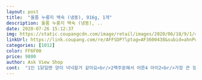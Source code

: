 ```yaml
---
layout: post 
title:  "올품 누룽지 백숙 (냉동), 916g, 1개" 
description: 올품 누룽지 백숙 (냉동), ..
date: 2020-07-26 15:12:37 
img: https://static.coupangcdn.com/image/retail/images/2020/06/18/9/1/4035be38-f5b0-420e-be7b-6d5667e188db.jpg 
linkUrl: https://link.coupang.com/re/AFFSDP?lptag=AF3600438&subid=ahnPublicAsk&pageKey=1715599809&itemId=2920134332&vendorItemId=70908782309&traceid=V0-113-bd29cc0067460ba2 
categories: [1012] 
color: FF6F00 
price: 9800 
author: Ask View Shop 
cont:  "1인 1닭일땐 양이 넉넉할거 같아요<br/>2팩주문해서 어른4 아이2<br/>가장 큰 장점은 맛있다는 거!!<br/>가족들 모두 속이 편안해지는 시간이라며 덜어 먹고 늦게 퇴근하고 저녁마저 먹고 왔는데.<br/> 아는맛이 무섭다고, 백숙 남은 굵물에 누룽지를 좀 끓여달래서 오늘은 네식구 모두 잘 먹고말았어요^^<br/>간단하게 해서 드시라고요!<br/>간이 딱 맞네요ㅋ<br/>개인적으로 누룽지가 더 들어 있었으면하는 아쉬움이 있었어요<br/>개인적으로 작은뼈가 적었으면 좋겠고<br/>그때 하나 더 시켜서 할머니 가져다 드릴거예요<br/>그래도 흰쌀보단 나아요<br/>그래서.<br/> 닭백숙 다 익히고 압력밥솥 뚜껑열고 누룽지를 넣고 다시 끓였어요.<br/><br/>글을 인터넷에서 본 적이 있는데<br/>난 그저 물붓고 버튼 하나 눌렀을 뿐인데<br/>날개 끝 부분이 선홍색을 띌수록 신선한거라는<br/>냄비에 손질한닭 넣어서 열심히 끓였어요<br/>냉동닭 반 잘린 상태로 붙어있어서 처음에<br/>누룽지 넣고 한참은 저어주어야해요<br/>누룽지 맛은 그리 많이 나진 않아요<br/>누룽지는 쫌더 있었으면 좋겠어요<br/>늦게 넣어서 끓여드세요<br/>다른 재료들이랑 다 같이 밥통에 넣고<br/>다먹었어요 깨끗이<br/>다행히 아이들이 알아서 뼈늘 골라내긴했는데<br/>닭 씻으려고 할 때는 바로 안 떨어졌는데<br/>닭이 이렇게 뼈가 많을줄ㅋ<br/>맛있게 잘 먹었습니다ㅋ<br/>물도 좀더 보충해서 닭죽처럼 끓였어요<br/>바닥에 붙어요<br/>받자마자 냉동실로<br/>백숙 한 마리 해먹는데 30분이면 끝이라니<br/>백숙도 할 줄 아냐고 ㅋㅋㅋㅋ놀라더라고요<br/>보양식 먹는데 이렇게 간편하다니요?<br/>사진보면 아시겠지만 매우 신선해보입니다ㅋㅋㅋ<br/>생각보도 컸어요<br/>아이들 먹을때 조심해야겠어요<br/>어른이 먹어도 작은 콩만한 잔뼈들이 골라지네요<br/>어제 아침에 시켰더니 오후에 도착해서<br/>어제부터 비가 내려서 오늘은 제법 춥더라구요.<br/> 그럴땐 누룽지 닭백숙!!! 흐르는 물에 씻어 물 빼주고 통후추 넣은 물 팔팔 끓여 절단 백숙 닭을 호로록 끓여 기름기를 뺐구요.<br/><br/>여기서 이상한  점?!? 누룽지!!!<br/>역쉬 로켓프레시<br/>연세가 있으셔서 집에서 음식 해드시기 힘들 때<br/>올품 냉장 누룽지백숙이 너무 맛있어서 냉동 누룽지백숙도 사 봤어요.<br/> 냉동닭이 좀 더 커요.<br/> 바로 해먹지 못 할때는 냉동으로 구매해서 해먹는 것도 좋아요.<br/> 그리고 신선한거도 동일하고 깨끗해요^^ 어쩜 그렇게 깨끗하게 냉동되서 올까요?<br/>완성이라면서 추천해줬습니다.<br/><br/>완전 강추! 저는 또 시켜먹을 거고<br/>이 시간은 누룽지가 편안해지는 시간이었죠^^<br/>이것이야말로 저세상 간편함 아닌가요??<br/>이게 바로 저세상 간편함입니다.<br/><br/>일반 레토르트 음식이랑 다르게<br/>잘받았습니다<br/>잡은 지 얼마 안된 닭을 바로 얼린 것 같아요<br/>저번에 끓여보니 누룽지가 깨져서 압력밭솥에서 너무 풀려있길래 아쉬웠거든요.<br/> 심지어 찹쌀누룽지인데... <br/><br/>저처럼 퍼진거말고 좀더 씹힌맛을 원한다면<br/>전 하면서 집에있는 누룽지 두주먹 더 넣었어요<br/>전기밥솥을 안쓰는 저희집은 압력밥솥에 했어요.<br/> 대파 흰부분.<br/> 마늘 3통.<br/> 양파 .<br/>1개.<br/> 황기한줄이랑 마법의 백숙용 소스 한봉지도 넣어줬지요.<br/>^^<br/>정말 강력 추천해요!!!<br/>중간에 기름처럼 보이는 건 기름이 아니라 소스입니닼ㅋㅋ<br/>집에서 직접 조리한다는 점이 두 번째로 큰 장점이에요!<br/>초복 몸보신 잘했어요<br/>취사버튼 한 번 눌러주면 끝이에요!<br/>친구한테 사진찍어서 보냈더니<br/>해물누룽지탕처럼ㅋ<br/>회사 일 끝나자마자 바로 집가서 해먹었어요<br/>흐르는 물에 겉부분 씻기고 있으면 금방 해동됩니다<br/>" 
---
```

